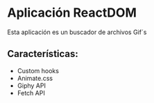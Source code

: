 # Aplicación ReactDOM

Esta aplicación es un buscador de archivos Gif´s

## Características:

- Custom hooks
- Animate.css
- Giphy API
- Fetch API